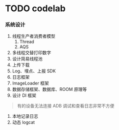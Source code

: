

# TODO codelab

### 系统设计

1. 线程生产者消费者模型
   1. Thread
   2. AQS
2. 多线程交替打印数字
3. 设计简易线程池
4. 上传下载
5. Log、埋点、上报 SDK
6. 日志框架
7. ImageLoader 框架
8. 数据存储框架、数据库、ROOM 原理等
9. 设计 DI 框架

> 有的设备无法连接 ADB 调试和查看日志非常不方便
1. 本地记录日志
2. 动态 logcat
